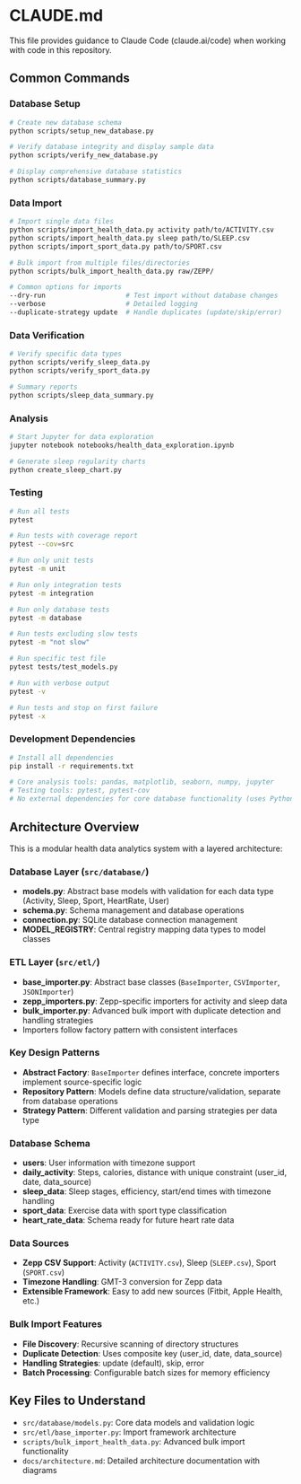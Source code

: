 # CLAUDE.md

This file provides guidance to Claude Code (claude.ai/code) when working with code in this repository.

## Common Commands

### Database Setup
```bash
# Create new database schema
python scripts/setup_new_database.py

# Verify database integrity and display sample data
python scripts/verify_new_database.py

# Display comprehensive database statistics
python scripts/database_summary.py
```

### Data Import
```bash
# Import single data files
python scripts/import_health_data.py activity path/to/ACTIVITY.csv
python scripts/import_health_data.py sleep path/to/SLEEP.csv
python scripts/import_sport_data.py path/to/SPORT.csv

# Bulk import from multiple files/directories
python scripts/bulk_import_health_data.py raw/ZEPP/

# Common options for imports
--dry-run                    # Test import without database changes
--verbose                    # Detailed logging
--duplicate-strategy update  # Handle duplicates (update/skip/error)
```

### Data Verification
```bash
# Verify specific data types
python scripts/verify_sleep_data.py
python scripts/verify_sport_data.py

# Summary reports
python scripts/sleep_data_summary.py
```

### Analysis
```bash
# Start Jupyter for data exploration
jupyter notebook notebooks/health_data_exploration.ipynb

# Generate sleep regularity charts
python create_sleep_chart.py
```

### Testing
```bash
# Run all tests
pytest

# Run tests with coverage report
pytest --cov=src

# Run only unit tests
pytest -m unit

# Run only integration tests
pytest -m integration

# Run only database tests
pytest -m database

# Run tests excluding slow tests
pytest -m "not slow"

# Run specific test file
pytest tests/test_models.py

# Run with verbose output
pytest -v

# Run tests and stop on first failure
pytest -x
```

### Development Dependencies
```bash
# Install all dependencies
pip install -r requirements.txt

# Core analysis tools: pandas, matplotlib, seaborn, numpy, jupyter
# Testing tools: pytest, pytest-cov
# No external dependencies for core database functionality (uses Python stdlib)
```

## Architecture Overview

This is a modular health data analytics system with a layered architecture:

### Database Layer (`src/database/`)
- **models.py**: Abstract base models with validation for each data type (Activity, Sleep, Sport, HeartRate, User)
- **schema.py**: Schema management and database operations  
- **connection.py**: SQLite database connection management
- **MODEL_REGISTRY**: Central registry mapping data types to model classes

### ETL Layer (`src/etl/`)
- **base_importer.py**: Abstract base classes (`BaseImporter`, `CSVImporter`, `JSONImporter`) 
- **zepp_importers.py**: Zepp-specific importers for activity and sleep data
- **bulk_importer.py**: Advanced bulk import with duplicate detection and handling strategies
- Importers follow factory pattern with consistent interfaces

### Key Design Patterns
- **Abstract Factory**: `BaseImporter` defines interface, concrete importers implement source-specific logic
- **Repository Pattern**: Models define data structure/validation, separate from database operations
- **Strategy Pattern**: Different validation and parsing strategies per data type

### Database Schema
- **users**: User information with timezone support
- **daily_activity**: Steps, calories, distance with unique constraint (user_id, date, data_source)
- **sleep_data**: Sleep stages, efficiency, start/end times with timezone handling
- **sport_data**: Exercise data with sport type classification
- **heart_rate_data**: Schema ready for future heart rate data

### Data Sources
- **Zepp CSV Support**: Activity (`ACTIVITY.csv`), Sleep (`SLEEP.csv`), Sport (`SPORT.csv`)
- **Timezone Handling**: GMT-3 conversion for Zepp data
- **Extensible Framework**: Easy to add new sources (Fitbit, Apple Health, etc.)

### Bulk Import Features
- **File Discovery**: Recursive scanning of directory structures
- **Duplicate Detection**: Uses composite key (user_id, date, data_source)
- **Handling Strategies**: update (default), skip, error
- **Batch Processing**: Configurable batch sizes for memory efficiency

## Key Files to Understand
- `src/database/models.py`: Core data models and validation logic
- `src/etl/base_importer.py`: Import framework architecture
- `scripts/bulk_import_health_data.py`: Advanced bulk import functionality
- `docs/architecture.md`: Detailed architecture documentation with diagrams